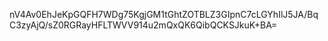 nV4Av0EhJeKpGQFH7WDg75KgjGM1tGhtZOTBLZ3GIpnC7cLGYhIlJ5JA/BqC3zyAjQ/sZ0RGRayHFLTWVV914u2mQxQK6QibQCKSJkuK+BA=
